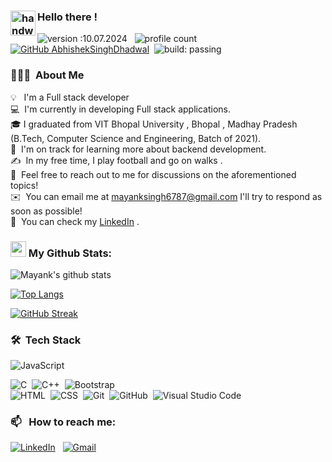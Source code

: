 


### <img alt="handwavegif" src="https://user-images.githubusercontent.com/39513876/112366216-8cfe7400-8cfe-11eb-8116-7d3dbae20e97.gif" width='40' align="left"/> Hello there !
![version :10.07.2024](https://img.shields.io/badge/version-10.07.2024-informational) &nbsp;
![profile count](https://komarev.com/ghpvc/?username=Mayank6787&color=red)&nbsp;
[![GitHub AbhishekSinghDhadwal](https://img.shields.io/github/followers/AbhishekSinghDhadwal?label=follow&style=social)](https://github.com/Mayank6787)&nbsp;
![build: passing](https://img.shields.io/badge/build-passing-success)
### 👨🏻‍💻 &nbsp;About Me

💡 &nbsp; I'm a Full stack developer  \
💻 &nbsp;I'm currently in developing Full stack applications.\
🎓&nbsp;I graduated from VIT Bhopal University , Bhopal , Madhay Pradesh (B.Tech, Computer Science and Engineering, Batch of 2021).\
🌱 &nbsp;I'm on track for learning more about backend development.\
✍️ &nbsp;In my free time, I play football and go on walks .\
💬 &nbsp;Feel free to reach out to me for discussions on the aforementioned topics!\
✉️ &nbsp;You can email me at mayanksingh6787@gmail.com I'll try to respond as soon as possible!\
📄 &nbsp;You can check my [LinkedIn](https://www.linkedin.com/in/mayank-singh6787/) .

### <img src='https://media1.giphy.com/media/du3J3cXyzhj75IOgvA/giphy.gif?cid=ecf05e47x2g034i9pzwtzzsd3xgg2w9nr94t4tflbbgo3008&rid=giphy.gif' width='25' /> My Github Stats:
![Mayank's github stats](https://github-readme-stats.vercel.app/api?username=Mayank6787&show_icons=true&title_color=ffc857&icon_color=8ac926&text_color=daf7dc&bg_color=151515&hide=issues&count_private=true&include_all_commits=true)

[![Top Langs](https://github-readme-stats.vercel.app/api/top-langs/?username=Mayank6787&layout=donut-vertical&theme=dark)](https://github.com/anuraghazra/github-readme-stats)

[![GitHub Streak](https://github-readme-streak-stats.herokuapp.com/?user=Mayank6787&theme=dark)](https://git.io/streak-stats)


### 🛠 &nbsp;Tech Stack


![JavaScript](https://img.shields.io/badge/-JavaScript-05122A?style=flat&logo=javascript)&nbsp;

![C](https://img.shields.io/badge/-C-05122A?style=flat&logo=C&logoColor=A8B9CC)&nbsp;
![C++](https://img.shields.io/badge/-C++-05122A?style=flat&logo=C%2B%2B&logoColor=00599C)&nbsp;
![Bootstrap](https://img.shields.io/badge/-Bootstrap-05122A?style=flat&logo=bootstrap&logoColor=563D7C)\
![HTML](https://img.shields.io/badge/-HTML-05122A?style=flat&logo=HTML5)&nbsp;
![CSS](https://img.shields.io/badge/-CSS-05122A?style=flat&logo=CSS3&logoColor=1572B6)&nbsp;
![Git](https://img.shields.io/badge/-Git-05122A?style=flat&logo=git)&nbsp;
![GitHub](https://img.shields.io/badge/-GitHub-05122A?style=flat&logo=github)&nbsp;
![Visual Studio Code](https://img.shields.io/badge/-Visual%20Studio%20Code-05122A?style=flat&logo=visual-studio-code&logoColor=007ACC)&nbsp;


### 📫 &nbsp; How to reach me:


<a href="[https://www.linkedin.com/in/mayank-singh-a1b974275/"><img alt="LinkedIn" src="https://img.shields.io/badge/linkedin%20-%230077B5.svg?&style=flat&logo=linkedin&logoColor=white"/></a> &nbsp;
<a href="mailto:mayanksingh6787@gmail.com"><img alt="Gmail" src="https://img.shields.io/badge/Gmail-D14836?style=flat&logo=gmail&logoColor=white" /></a> &nbsp;



